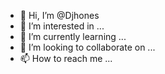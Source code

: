- 👋 Hi, I’m @Djhones
- 👀 I’m interested in ...
- 🌱 I’m currently learning ...
- 💞️ I’m looking to collaborate on ...
- 📫 How to reach me ...

<!---
Djhones/Djhones is a ✨ special ✨ repository because its `README.md` (this file) appears on your GitHub profile.
You can click the Preview link to take a look at your changes.
--->
